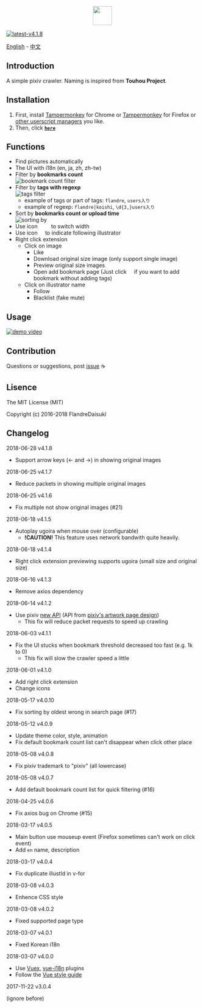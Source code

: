 <p align="center"><a href="https://github.com/FlandreDaisuki/Patchouli" target="_blank"><img width="50"src="https://i.imgur.com/VwoYc5w.png"></a></p>

[![latest-v4.1.8](https://img.shields.io/badge/latest-v4.1.8-blue.svg)](#)

[English](https://github.com/FlandreDaisuki/Patchouli/blob/master/README.en.md) - [中文](https://github.com/FlandreDaisuki/Patchouli/blob/master/README.md)

## Introduction

A simple pixiv crawler. Naming is inspired from **Touhou Project**.

## Installation

1. First, install [Tampermonkey](https://chrome.google.com/webstore/detail/tampermonkey/dhdgffkkebhmkfjojejmpbldmpobfkfo) for Chrome or [Tampermonkey](https://addons.mozilla.org/zh-TW/firefox/addon/tampermonkey/) for Firefox or [other userscript managers](https://greasyfork.org/help/installing-user-scripts) you like.
2. Then, click [**`here`**](https://rawgit.com/FlandreDaisuki/Patchouli/master/dist/patchouli.user.js)

## Functions

- Find pictures automatically
- The UI with i18n (en, ja, zh, zh-tw)
- Filter by **bookmarks count**<br>
  ![bookmark count filter](https://rawgit.com/FlandreDaisuki/Patchouli/master/assets/bookmark-count-filter.png)
- Filter by **tags with regexp**<br>
  ![tags filter](https://rawgit.com/FlandreDaisuki/Patchouli/master/assets/tags-filter.png)
   - example of tags or part of tags: `flandre`, `users入り`
   - example of regexp: `flandre|koishi`, `\d{3,}users入り`
- Sort by **bookmarks count or upload time**<br>
  ![sorting by](https://rawgit.com/FlandreDaisuki/Patchouli/master/assets/sorting-by.png)
- Use icon <img src="https://rawgit.com/FlandreDaisuki/Patchouli/master/assets/fas-compress.svg" width="12"> <img src="https://rawgit.com/FlandreDaisuki/Patchouli/master/assets/fas-expand.svg" width="12"> to switch width
- Use icon <img src="https://rawgit.com/FlandreDaisuki/Patchouli/master/assets/fas-rss.svg" width="12"> to indicate following illustrator
- Right click extension
   - Click on image
      - Like
      - Download original size image (only support single image)
      - Preview  original size images
      - Open add bookmark page (Just click <img src="https://rawgit.com/FlandreDaisuki/Patchouli/master/assets/bookmark-heart-off.svg" width="12"> if you want to add bookmark without adding tags)
   - Click on illustrator name
      - Follow
      - Blacklist (fake mute)

## Usage

[![demo video](https://img.youtube.com/vi/zIoCwdpZr0M/0.jpg)](https://www.youtube.com/watch?v=zIoCwdpZr0M)

## Contribution

Questions or suggestions, post [issue](https://github.com/FlandreDaisuki/Patchouli/issues) :coffee:

## Lisence

The MIT License (MIT)

Copyright (c) 2016-2018 FlandreDaisuki

## Changelog

2018-06-28 v4.1.8

- Support arrow keys (← and →) in showing original images

2018-06-25 v4.1.7

- Reduce packets in showing multiple original images

2018-06-25 v4.1.6

- Fix multiple not show original images (#21)

2018-06-18 v4.1.5

- Autoplay ugoira when mouse over (configurable)
   - **!CAUTION!** This feature uses network bandwith quite heavily.

2018-06-18 v4.1.4

- Right click extension previewing supports ugoira (small size and original size)

2018-06-16 v4.1.3

- Remove axios dependency

2018-06-14 v4.1.2

- Use pixiv [new API](https://github.com/FlandreDaisuki/Patchouli/wiki/New-API) (API from [pixiv's artwork page design](https://www.pixiv.net/info.php?id=4653))
   - This fix will reduce packet requests to speed up crawling

2018-06-03 v4.1.1

- Fix the UI stucks when bookmark threshold decreased too fast (e.g. 1k to 0)
   - This fix will slow the crawler speed a little

2018-06-01 v4.1.0

- Add right click extension
- Change icons

2018-05-17 v4.0.10

- Fix sorting by oldest wrong in search page (#17)

2018-05-12 v4.0.9

- Update theme color, style, animation
- Fix default bookmark count list can't disappear when click other place

2018-05-08 v4.0.8

- Fix pixiv trademark to "pixiv" (all lowercase)

2018-05-08 v4.0.7

- Add default bookmark count list for quick filtering (#16)

2018-04-25 v4.0.6

- Fix axios bug on Chrome (#15)

2018-03-17 v4.0.5

- Main button use mouseup event (Firefox sometimes can't work on click event)
- Add `en` name, description

2018-03-17 v4.0.4

- Fix duplicate illustId in v-for

2018-03-08 v4.0.3

- Enhence CSS style

2018-03-08 v4.0.2

- Fixed supported page type

2018-03-07 v4.0.1

- Fixed Korean i18n

2018-03-07 v4.0.0

- Use [Vuex](https://github.com/vuejs/vuex), [vue-i18n](https://github.com/kazupon/vue-i18n) plugins
- Follow the [Vue style guide](https://vuejs.org/v2/style-guide/)

2017-11-22 v3.0.4

(ignore before)
